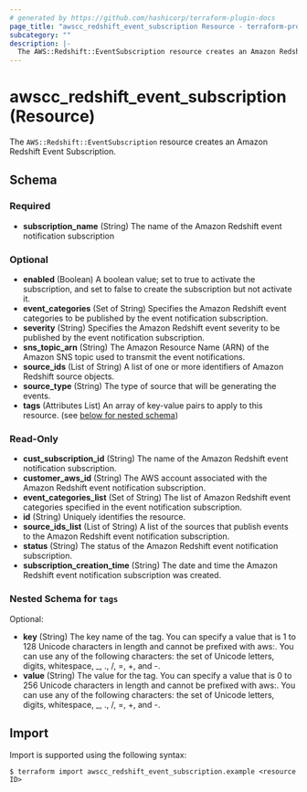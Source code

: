 ```yaml
---
# generated by https://github.com/hashicorp/terraform-plugin-docs
page_title: "awscc_redshift_event_subscription Resource - terraform-provider-awscc"
subcategory: ""
description: |-
  The AWS::Redshift::EventSubscription resource creates an Amazon Redshift Event Subscription.
---
```


# awscc_redshift_event_subscription (Resource)

The `AWS::Redshift::EventSubscription` resource creates an Amazon Redshift Event Subscription.



<!-- schema generated by tfplugindocs -->
## Schema

### Required

- **subscription_name** (String) The name of the Amazon Redshift event notification subscription

### Optional

- **enabled** (Boolean) A boolean value; set to true to activate the subscription, and set to false to create the subscription but not activate it.
- **event_categories** (Set of String) Specifies the Amazon Redshift event categories to be published by the event notification subscription.
- **severity** (String) Specifies the Amazon Redshift event severity to be published by the event notification subscription.
- **sns_topic_arn** (String) The Amazon Resource Name (ARN) of the Amazon SNS topic used to transmit the event notifications.
- **source_ids** (List of String) A list of one or more identifiers of Amazon Redshift source objects.
- **source_type** (String) The type of source that will be generating the events.
- **tags** (Attributes List) An array of key-value pairs to apply to this resource. (see [below for nested schema](#nestedatt--tags))

### Read-Only

- **cust_subscription_id** (String) The name of the Amazon Redshift event notification subscription.
- **customer_aws_id** (String) The AWS account associated with the Amazon Redshift event notification subscription.
- **event_categories_list** (Set of String) The list of Amazon Redshift event categories specified in the event notification subscription.
- **id** (String) Uniquely identifies the resource.
- **source_ids_list** (List of String) A list of the sources that publish events to the Amazon Redshift event notification subscription.
- **status** (String) The status of the Amazon Redshift event notification subscription.
- **subscription_creation_time** (String) The date and time the Amazon Redshift event notification subscription was created.

<a id="nestedatt--tags"></a>
### Nested Schema for `tags`

Optional:

- **key** (String) The key name of the tag. You can specify a value that is 1 to 128 Unicode characters in length and cannot be prefixed with aws:. You can use any of the following characters: the set of Unicode letters, digits, whitespace, _, ., /, =, +, and -.
- **value** (String) The value for the tag. You can specify a value that is 0 to 256 Unicode characters in length and cannot be prefixed with aws:. You can use any of the following characters: the set of Unicode letters, digits, whitespace, _, ., /, =, +, and -.

## Import

Import is supported using the following syntax:

```shell
$ terraform import awscc_redshift_event_subscription.example <resource ID>
```
